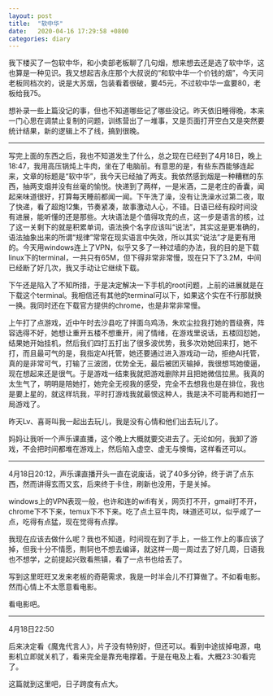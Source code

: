 ```yaml
---
layout: post
title:  "软中华"
date:   2020-04-16 17:29:58 +0800
categories: diary
---
```


我下楼买了一包软中华，和小卖部老板聊了几句烟，想来想去还是选了软中华，这也算是一种见识。我又想起吉永庄那个大叔说的“和软中华一个价钱的烟”，今天问老板同档次的，说是大苏烟，包装看着很破，要45元，不过软中华一盒要80，老板给我75。

想补录一些上篇没记的事，但也不知道哪些记了哪些没记。昨天依旧睡得晚，本来一门心思在调禁止复制的问题，训练营出了一堆事，又是页面打开空白又是突然要统计结果，新的逻辑上不了线，搞到很晚。

----

写完上面的东西之后，我也不知道发生了什么，总之现在已经到了4月18日，晚上18:47，我用高压锅炖上牛肉，坐在了电脑前。有意思的是，有些东西能够连起来，文章的标题是“软中华”，我今天已经抽了两支。我依然感到烟是一种糟糕的东西，抽两支烟并没有丝毫的愉悦。快递到了两样，一是米酒，二是老庄的香囊，闻起来味道很好，打算每天睡前都闻一闻。下午洗了澡，没有让洗澡水过第二夜，取了快递，看了超炮12集，节奏紧凑，故事激动人心，不错。日语已经有段时间没有进展，能听懂的还是那些。大块语法是个值得攻克的点，这一步是语言的核，过了这一关剩下的就是积累单词，语法换个名字应该叫“说法”，其实这是更准确的，语法抽象出来的所谓“规律”常常在现实语言中失效，所以其实“说法”才是更有用的。今天用windows连上了VPN，似乎又多了一种过墙的办法，我的目的是下载linux下的terminal，一共只有65M，但下得非常非常慢，现在只下了3.2M，中间已经断了好几次，我又手动让它继续下载。

下午还是陷入了不知所措，于是决定解决一下手机的root问题，上前的进展就是在下载这个terminal。我相信还有其他的terminal可以下，如果这个实在不行那就换一换。我同时还在下载官方提供的chrome，也是非常非常慢。

上午打了点游戏，近中午时去沙县吃了拌面乌鸡汤，朱欢尘拉我打她的晋级赛，阵容选得不好，她想让重开五楼不想重开，闹了情绪，在游戏里说话，五楼回怼她，结果她开始挂机，然后我们四打五打出了很多波优势，我多次劝她回来打，她不打，而且最可气的是，我指定AI托管，她还要通过进入游戏动一动，拒绝AI托管，真的是非常可气，打输了三波团，优势全无，最后被团灭输掉，我很想骂她傻逼，现在想起来还是很气。于是游戏一结束我就把游戏删除并且把她微信拉黑。我真的太生气了，明明是陪她打，她完全无视我的感受，完全不去想我也是在排位，我也是要上星的，就这样坑我，平时打游戏我就最恨这种人，我是决不可能再和她打一局游戏了。

昨天Lv、喜哥叫我一起出去玩儿，我是没有心情和他们出去玩儿了。

妈妈让我听一个声乐课直播，这个晚上大概就要交进去了。无论如何，我卸了游戏，不会把时间都堆在游戏上，然后陷入虚空、虚无与懊悔，这样看还可以。

----

4月18日20:12，声乐课直播开头一直在说废话，说了40多分钟，终于讲了点东西，然而讲得玄而又玄，后来终于卡住，刷新也没用，于是关掉。

windows上的VPN表现一般，也许和连的wifi有关，网页打不开，gmail打不开，chrome下不下来，temux下不下来。吃了点土豆牛肉，味道还可以，似乎咸了一点，吃得有点猛，现在觉得有点撑。

我现在应该去做什么呢？我也不知道，时间现在到了手上，一些工作上的事应该了掉，但我十分不情愿，荆轲也不想去编译，就这样一周一周过去了好几周，日语我也不想学，之前提起兴致看熊镇，看了一点书也给丢了。

写到这里旺旺又发来老板的奇葩需求，我是一时半会儿不打算做了。不如看电影。然而心情上不太愿意看电影。

看电影吧。

----

4月18日22:50

后来决定看《魔鬼代言人》，片子没有特别好，但还可以。看到中途拔掉电源，电影机立即就关机了，看来完全是靠充电撑着。于是在电及上看。大概23:30看完了。

这篇就到这里吧，日子跨度有点大。
